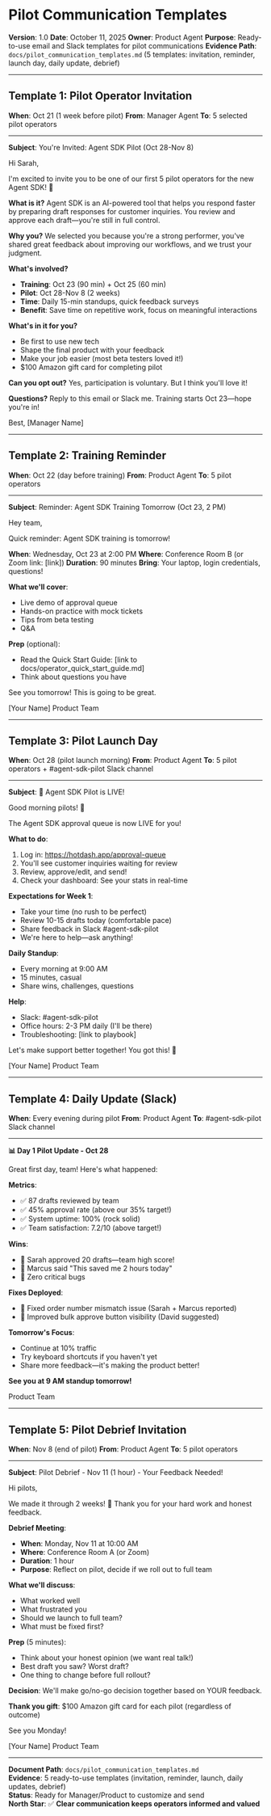 # Pilot Communication Templates

**Version**: 1.0
**Date**: October 11, 2025
**Owner**: Product Agent
**Purpose**: Ready-to-use email and Slack templates for pilot communications
**Evidence Path**: `docs/pilot_communication_templates.md` (5 templates: invitation, reminder, launch day, daily update, debrief)

---

## Template 1: Pilot Operator Invitation

**When**: Oct 21 (1 week before pilot)
**From**: Manager Agent
**To**: 5 selected pilot operators

---

**Subject**: You're Invited: Agent SDK Pilot (Oct 28-Nov 8)

Hi Sarah,

I'm excited to invite you to be one of our first 5 pilot operators for the new Agent SDK! 🎉

**What is it?**
Agent SDK is an AI-powered tool that helps you respond faster by preparing draft responses for customer inquiries. You review and approve each draft—you're still in full control.

**Why you?**
We selected you because you're a strong performer, you've shared great feedback about improving our workflows, and we trust your judgment.

**What's involved?**
- **Training**: Oct 23 (90 min) + Oct 25 (60 min)
- **Pilot**: Oct 28-Nov 8 (2 weeks)
- **Time**: Daily 15-min standups, quick feedback surveys
- **Benefit**: Save time on repetitive work, focus on meaningful interactions

**What's in it for you?**
- Be first to use new tech
- Shape the final product with your feedback
- Make your job easier (most beta testers loved it!)
- $100 Amazon gift card for completing pilot

**Can you opt out?**
Yes, participation is voluntary. But I think you'll love it!

**Questions?**
Reply to this email or Slack me. Training starts Oct 23—hope you're in!

Best,
[Manager Name]

---

## Template 2: Training Reminder

**When**: Oct 22 (day before training)
**From**: Product Agent
**To**: 5 pilot operators

---

**Subject**: Reminder: Agent SDK Training Tomorrow (Oct 23, 2 PM)

Hey team,

Quick reminder: Agent SDK training is tomorrow!

**When**: Wednesday, Oct 23 at 2:00 PM
**Where**: Conference Room B (or Zoom link: [link])
**Duration**: 90 minutes
**Bring**: Your laptop, login credentials, questions!

**What we'll cover**:
- Live demo of approval queue
- Hands-on practice with mock tickets
- Tips from beta testing
- Q&A

**Prep** (optional):
- Read the Quick Start Guide: [link to docs/operator_quick_start_guide.md]
- Think about questions you have

See you tomorrow! This is going to be great.

[Your Name]
Product Team

---

## Template 3: Pilot Launch Day

**When**: Oct 28 (pilot launch morning)
**From**: Product Agent
**To**: 5 pilot operators + #agent-sdk-pilot Slack channel

---

**Subject**: 🚀 Agent SDK Pilot is LIVE!

Good morning pilots! 🎉

The Agent SDK approval queue is now LIVE for you!

**What to do**:
1. Log in: https://hotdash.app/approval-queue
2. You'll see customer inquiries waiting for review
3. Review, approve/edit, and send!
4. Check your dashboard: See your stats in real-time

**Expectations for Week 1**:
- Take your time (no rush to be perfect)
- Review 10-15 drafts today (comfortable pace)
- Share feedback in Slack #agent-sdk-pilot
- We're here to help—ask anything!

**Daily Standup**:
- Every morning at 9:00 AM
- 15 minutes, casual
- Share wins, challenges, questions

**Help**:
- Slack: #agent-sdk-pilot
- Office hours: 2-3 PM daily (I'll be there)
- Troubleshooting: [link to playbook]

Let's make support better together! You got this! 💪

[Your Name]
Product Team

---

## Template 4: Daily Update (Slack)

**When**: Every evening during pilot
**From**: Product Agent
**To**: #agent-sdk-pilot Slack channel

---

**📊 Day 1 Pilot Update - Oct 28**

Great first day, team! Here's what happened:

**Metrics**:
- ✅ 87 drafts reviewed by team
- ✅ 45% approval rate (above our 35% target!)
- ✅ System uptime: 100% (rock solid)
- ✅ Team satisfaction: 7.2/10 (above target!)

**Wins**:
- 🎉 Sarah approved 20 drafts—team high score!
- 🎉 Marcus said "This saved me 2 hours today"
- 🎉 Zero critical bugs

**Fixes Deployed**:
- 🔧 Fixed order number mismatch issue (Sarah + Marcus reported)
- 🔧 Improved bulk approve button visibility (David suggested)

**Tomorrow's Focus**:
- Continue at 10% traffic
- Try keyboard shortcuts if you haven't yet
- Share more feedback—it's making the product better!

**See you at 9 AM standup tomorrow!**

Product Team

---

## Template 5: Pilot Debrief Invitation

**When**: Nov 8 (end of pilot)
**From**: Product Agent
**To**: 5 pilot operators

---

**Subject**: Pilot Debrief - Nov 11 (1 hour) - Your Feedback Needed!

Hi pilots,

We made it through 2 weeks! 🎉 Thank you for your hard work and honest feedback.

**Debrief Meeting**:
- **When**: Monday, Nov 11 at 10:00 AM
- **Where**: Conference Room A (or Zoom)
- **Duration**: 1 hour
- **Purpose**: Reflect on pilot, decide if we roll out to full team

**What we'll discuss**:
- What worked well
- What frustrated you
- Should we launch to full team?
- What must be fixed first?

**Prep** (5 minutes):
- Think about your honest opinion (we want real talk!)
- Best draft you saw? Worst draft?
- One thing to change before full rollout?

**Decision**: We'll make go/no-go decision together based on YOUR feedback.

**Thank you gift**: $100 Amazon gift card for each pilot (regardless of outcome)

See you Monday!

[Your Name]
Product Team

---

**Document Path**: `docs/pilot_communication_templates.md`  
**Evidence**: 5 ready-to-use templates (invitation, reminder, launch, daily updates, debrief)  
**Status**: Ready for Manager/Product to customize and send  
**North Star**: ✅ **Clear communication keeps operators informed and valued**

